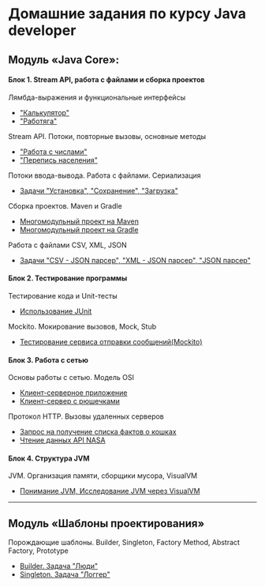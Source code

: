#  Домашние задания по курсу Java developer

## Модуль «Java Core»:

#### Блок 1. Stream API, работа с файлами и сборка проектов

Лямбда-выражения и функциональные интерфейсы
* ["Калькулятор"](https://github.com/ischeglov/HW_Lambda_Calculator)
* ["Работяга"](https://github.com/ischeglov/HW_Lambda_Worker)

Stream API. Потоки, повторные вызовы, основные методы
* ["Работа с числами"](https://github.com/ischeglov/HW_Stream_Numbers)
* ["Перепись населения"](https://github.com/ischeglov/HW_Stream_Population_Census)

Потоки ввода-вывода. Работа с файлами. Сериализация
* [Задачи "Установка", "Сохранение", "Загрузка"](https://github.com/ischeglov/HW_IO_Streams_Serialization)

Сборка проектов. Maven и Gradle
* [Многомодульный проект на Maven](https://github.com/ischeglov/HW_Maven)
* [Многомодульный проект на Gradle](https://github.com/ischeglov/HW_Gradle)

Работа с файлами CSV, XML, JSON
* [Задачи "CSV - JSON парсер", "XML - JSON парсер", "JSON парсер"](https://github.com/ischeglov/HW_CSV_XML_JSON)

#### Блок 2. Тестирование программы

Тестирование кода и Unit-тесты
* [Использование JUnit](https://github.com/ischeglov/HW_JUnit)

Mockito. Мокирование вызовов, Mock, Stub
* [Тестирование сервиса отправки сообщений(Mockito)](https://github.com/ischeglov/Mockito)

#### Блок 3. Работа с сетью

Основы работы с сетью. Модель OSI
* [Клиент-серверное приложение](https://github.com/ischeglov/HW_Client_Server_Application)
* [Клиент-сервер с рюшечками](https://github.com/ischeglov/HW_Client_Server_Application_With_Frills)

Протокол HTTP. Вызовы удаленных серверов
* [Запрос на получение списка фактов о кошках](https://github.com/ischeglov/HW_HTTP_Protocol_Request_For_Cats)
* [Чтение данных API NASA](https://github.com/ischeglov/HW_HTTP_Protocol_Reading_NASA_API_Data)

#### Блок 4. Структура JVM

JVM. Организация памяти, сборщики мусора, VisualVM
* [Понимание JVM, Исследование JVM через VisualVM](https://github.com/ischeglov/HW_JVM)

---

## Модуль «Шаблоны проектирования»

Порождающие шаблоны. Builder, Singleton, Factory Method, Abstract Factory, Prototype
* [Builder. Задача "Люди"](https://github.com/ischeglov/HW_Design_Patterns_-_Builder)
* [Singleton. Задача "Логгер"](https://github.com/ischeglov/HW_Design_Patterns_-_Singleton)


